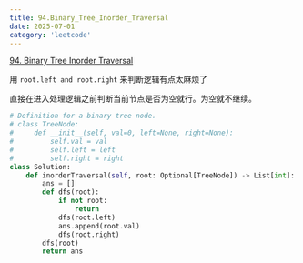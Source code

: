 ```yaml
---
title: 94.Binary_Tree_Inorder_Traversal
date: 2025-07-01
category: 'leetcode'
---
```


[94. Binary Tree Inorder Traversal](https://leetcode.cn/problems/binary-tree-inorder-traversal/)

用 `root.left and root.right` 来判断逻辑有点太麻烦了

直接在进入处理逻辑之前判断当前节点是否为空就行。为空就不继续。

```py
# Definition for a binary tree node.
# class TreeNode:
#     def __init__(self, val=0, left=None, right=None):
#         self.val = val
#         self.left = left
#         self.right = right
class Solution:
    def inorderTraversal(self, root: Optional[TreeNode]) -> List[int]:
        ans = []
        def dfs(root):
            if not root:
                return
            dfs(root.left)
            ans.append(root.val)
            dfs(root.right)
        dfs(root)
        return ans
```
